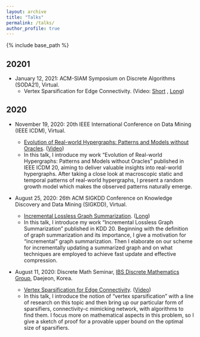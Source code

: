 ```yaml
---
layout: archive
title: "Talks"
permalink: /talks/
author_profile: true
---
```

{% include base_path %}


## 20201
* January 12, 2021: ACM-SIAM Symposium on Discrete Algorithms (SODA21), Virtual.  
	* Vertex Sparsification for Edge Connectivity. (Video: [Short](https://youtu.be/tjZPp8Ijyko) , [Long](https://youtu.be/8mF-0tU1LmI))


## 2020
* November 19, 2020: 20th IEEE International Conference on Data Mining (IEEE ICDM), Virtual.  
	* [Evolution of Real-world Hypergraphs: Patterns and Models without Oracles](http://39.104.72.142:8080/icdm2020/detailed-program/). ([Video](https://www.youtube.com/watch?v=lCBlOAK0nlw&t=653s))
	* In this talk, I introduce my work “Evolution of Real-world Hypergraphs: Patterns and Models without Oracles” published in IEEE ICDM 20, aiming to deliver valuable insights into real-world hypergraphs. After taking a close look at macroscopic static and temporal patterns of real-world hypergraphs, I present a random growth model which makes the observed patterns naturally emerge.  


* August 25, 2020: 26th ACM SIGKDD Conference on Knowledge Discovery and Data Mining (SIGKDD), Virtual.
	* [Incremental Lossless Graph Summarization](https://www.kdd.org/kdd2020/schedule). ([Long](https://www.youtube.com/watch?v=FHVx642GoaI&feature=youtu.be))
	* In this talk, I introduce my work “Incremental Lossless Graph Summarization” published in KDD 20. Beginning with the definition of graph summarization and its importance, I give a motivation for “incremental” graph summarization. Then I elaborate on our scheme for incrementally updating a summarized graph and on what techniques are employed to achieve fast update and effective compression.


* August 11, 2020: Discrete Math Seminar, [IBS Discrete Mathematics Group](https://dimag.ibs.re.kr), Daejeon, Korea.
	* [Vertex Sparsification for Edge Connectivity](https://dimag.ibs.re.kr/event/2020-08-11/). ([Video](https://www.youtube.com/watch?v=gLo7uZocI9o))
	* In this talk, I introduce the notion of “vertex sparsification” with a line of research on this topic and then bring up our particular form of sparsifiers, connectivity-c mimicking network, with algorithms to find them. I focus more on mathematical aspects in this problem, so I give a sketch of proof for a provable upper bound on the optimal size of sparsifiers.


